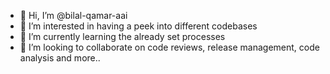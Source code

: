 - 👋 Hi, I’m @bilal-qamar-aai
- 👀 I’m interested in having a peek into different codebases
- 🌱 I’m currently learning the already set processes
- 💞️ I’m looking to collaborate on code reviews, release management, code analysis and more..

<!---
bilal-qamar-aai/bilal-qamar-aai is a ✨ special ✨ repository because its `README.md` (this file) appears on your GitHub profile.
You can click the Preview link to take a look at your changes.
--->
